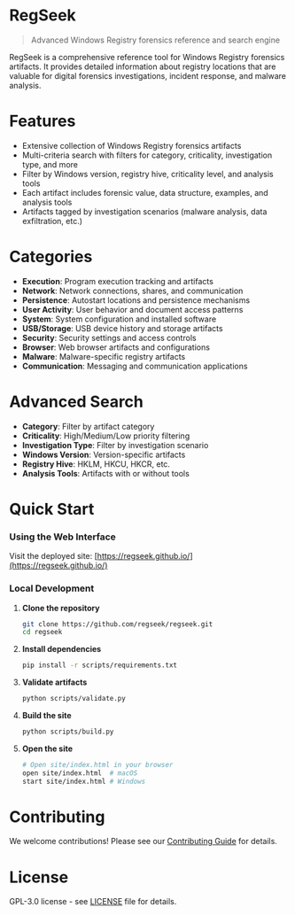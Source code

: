 # RegSeek

> Advanced Windows Registry forensics reference and search engine

RegSeek is a comprehensive reference tool for Windows Registry forensics artifacts. It provides detailed information about registry locations that are valuable for digital forensics investigations, incident response, and malware analysis.

# Features

- Extensive collection of Windows Registry forensics artifacts
- Multi-criteria search with filters for category, criticality, investigation type, and more
- Filter by Windows version, registry hive, criticality level, and analysis tools
- Each artifact includes forensic value, data structure, examples, and analysis tools
- Artifacts tagged by investigation scenarios (malware analysis, data exfiltration, etc.)

# Categories

- **Execution**: Program execution tracking and artifacts
- **Network**: Network connections, shares, and communication
- **Persistence**: Autostart locations and persistence mechanisms
- **User Activity**: User behavior and document access patterns
- **System**: System configuration and installed software
- **USB/Storage**: USB device history and storage artifacts
- **Security**: Security settings and access controls
- **Browser**: Web browser artifacts and configurations
- **Malware**: Malware-specific registry artifacts
- **Communication**: Messaging and communication applications

# Advanced Search

- **Category**: Filter by artifact category
- **Criticality**: High/Medium/Low priority filtering
- **Investigation Type**: Filter by investigation scenario
- **Windows Version**: Version-specific artifacts
- **Registry Hive**: HKLM, HKCU, HKCR, etc.
- **Analysis Tools**: Artifacts with or without tools

# Quick Start

### Using the Web Interface

Visit the deployed site: [https://regseek.github.io/](https://regseek.github.io/)

### Local Development

1. **Clone the repository**

   ```bash
   git clone https://github.com/regseek/regseek.git
   cd regseek
   ```

2. **Install dependencies**

   ```bash
   pip install -r scripts/requirements.txt
   ```

3. **Validate artifacts**

   ```bash
   python scripts/validate.py
   ```

4. **Build the site**

   ```bash
   python scripts/build.py
   ```

5. **Open the site**
   ```bash
   # Open site/index.html in your browser
   open site/index.html  # macOS
   start site/index.html # Windows
   ```

# Contributing

We welcome contributions! Please see our [Contributing Guide](CONTRIBUTING.md) for details.

# License

GPL-3.0 license - see [LICENSE](LICENSE) file for details.
